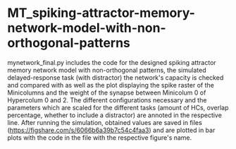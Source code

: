 # MT_spiking-attractor-memory-network-model-with-non-orthogonal-patterns
mynetwork_final.py includes the code for the designed spiking attractor memory network model with non-orthogonal patterns, the 
simulated delayed-response task (with distractor) the network's capacity is checked and compared with as well as the plot displaying
the spike raster of the Minicolumns and the weight of the synapse between Minicolum 0  of Hypercolum 0 and 2.
The different configurations necessary and the parameters which are scaled for the different tasks
(amount of HCs, overlap percentage, whether to include a distractor) are annoted in the respective line.
After running the simulation, obtained values are saved in files (https://figshare.com/s/6066b6a39b7c54c4faa3) and are plotted
in bar plots with the code in the file with the respective figure's name.

